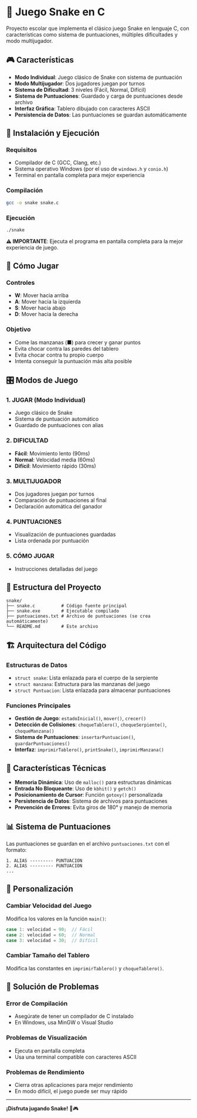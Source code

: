 # 🐍 Juego Snake en C

Proyecto escolar que implementa el clásico juego Snake en lenguaje C, con características como sistema de puntuaciones, múltiples dificultades y modo multijugador.

## 🎮 Características

- **Modo Individual**: Juego clásico de Snake con sistema de puntuación
- **Modo Multijugador**: Dos jugadores juegan por turnos
- **Sistema de Dificultad**: 3 niveles (Fácil, Normal, Difícil)
- **Sistema de Puntuaciones**: Guardado y carga de puntuaciones desde archivo
- **Interfaz Gráfica**: Tablero dibujado con caracteres ASCII
- **Persistencia de Datos**: Las puntuaciones se guardan automáticamente

## 🚀 Instalación y Ejecución

### Requisitos
- Compilador de C (GCC, Clang, etc.)
- Sistema operativo Windows (por el uso de `windows.h` y `conio.h`)
- Terminal en pantalla completa para mejor experiencia

### Compilación
```bash
gcc -o snake snake.c
```

### Ejecución
```bash
./snake
```

**⚠️ IMPORTANTE**: Ejecuta el programa en pantalla completa para la mejor experiencia de juego.

## 🎯 Cómo Jugar

### Controles
- **W**: Mover hacia arriba
- **A**: Mover hacia la izquierda
- **S**: Mover hacia abajo
- **D**: Mover hacia la derecha

### Objetivo
- Come las manzanas (■) para crecer y ganar puntos
- Evita chocar contra las paredes del tablero
- Evita chocar contra tu propio cuerpo
- Intenta conseguir la puntuación más alta posible

## 🎛️ Modos de Juego

### 1. JUGAR (Modo Individual)
- Juego clásico de Snake
- Sistema de puntuación automático
- Guardado de puntuaciones con alias

### 2. DIFICULTAD
- **Fácil**: Movimiento lento (90ms)
- **Normal**: Velocidad media (60ms)
- **Difícil**: Movimiento rápido (30ms)

### 3. MULTIJUGADOR
- Dos jugadores juegan por turnos
- Comparación de puntuaciones al final
- Declaración automática del ganador

### 4. PUNTUACIONES
- Visualización de puntuaciones guardadas
- Lista ordenada por puntuación

### 5. CÓMO JUGAR
- Instrucciones detalladas del juego

## 📁 Estructura del Proyecto

```
snake/
├── snake.c          # Código fuente principal
├── snake.exe        # Ejecutable compilado
├── puntuaciones.txt # Archivo de puntuaciones (se crea automáticamente)
└── README.md        # Este archivo
```

## 🏗️ Arquitectura del Código

### Estructuras de Datos
- `struct snake`: Lista enlazada para el cuerpo de la serpiente
- `struct manzana`: Estructura para las manzanas del juego
- `struct Puntuacion`: Lista enlazada para almacenar puntuaciones

### Funciones Principales
- **Gestión de Juego**: `estadoInicial()`, `mover()`, `crecer()`
- **Detección de Colisiones**: `choqueTablero()`, `choqueSerpiente()`, `choqueManzana()`
- **Sistema de Puntuaciones**: `insertarPuntuacion()`, `guardarPuntuaciones()`
- **Interfaz**: `imprimirTablero()`, `printSnake()`, `imprimirManzana()`

## 🎨 Características Técnicas

- **Memoria Dinámica**: Uso de `malloc()` para estructuras dinámicas
- **Entrada No Bloqueante**: Uso de `kbhit()` y `getch()`
- **Posicionamiento de Cursor**: Función `gotoxy()` personalizada
- **Persistencia de Datos**: Sistema de archivos para puntuaciones
- **Prevención de Errores**: Evita giros de 180° y manejo de memoria

## 📊 Sistema de Puntuaciones

Las puntuaciones se guardan en el archivo `puntuaciones.txt` con el formato:
```
1. ALIAS --------- PUNTUACION
2. ALIAS --------- PUNTUACION
...
```

## 🔧 Personalización

### Cambiar Velocidad del Juego
Modifica los valores en la función `main()`:
```c
case 1: velocidad = 90;  // Fácil
case 2: velocidad = 60;  // Normal  
case 3: velocidad = 30;  // Difícil
```

### Cambiar Tamaño del Tablero
Modifica las constantes en `imprimirTablero()` y `choqueTablero()`.

## 🐛 Solución de Problemas

### Error de Compilación
- Asegúrate de tener un compilador de C instalado
- En Windows, usa MinGW o Visual Studio

### Problemas de Visualización
- Ejecuta en pantalla completa
- Usa una terminal compatible con caracteres ASCII

### Problemas de Rendimiento
- Cierra otras aplicaciones para mejor rendimiento
- En modo difícil, el juego puede ser muy rápido





---

**¡Disfruta jugando Snake!** 🐍🎮
